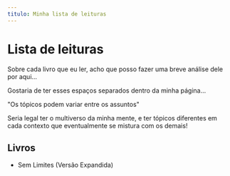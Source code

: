 ```yaml
---
titulo: Minha lista de leituras
---
```


# Lista de leituras

Sobre cada livro que eu ler, acho que posso fazer uma breve análise dele por aqui... 

Gostaria de ter esses espaços separados dentro da minha página...

"Os tópicos podem variar entre os assuntos"

Seria legal ter o multiverso da minha mente, e ter tópicos diferentes em cada contexto que eventualmente se mistura com os demais!

## Livros

- Sem Limites (Versão Expandida)

